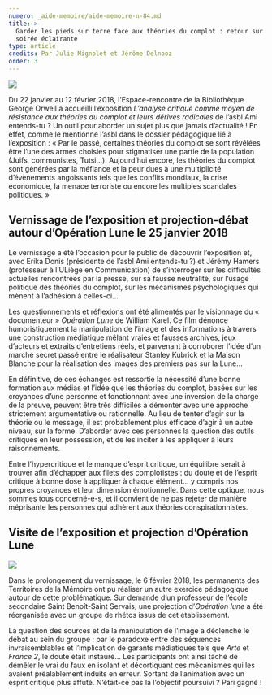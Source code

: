 ```yaml
---
numero: _aide-memoire/aide-memoire-n-84.md
title: >-
  Garder les pieds sur terre face aux théories du complot : retour sur une
  soirée éclairante
type: article
credits: Par Julie Mignolet et Jérôme Delnooz
order: 3
---
```



![](/assets/uploads/am-84-garder-les-pieds-sur-terre-face-aux-theories-du-complot-retour-sur-soiree-eclairante.jpg)



Du 22 janvier au 12 février 2018, l’Espace-rencontre de la Bibliothèque George Orwell a accueilli l’exposition _L’analyse critique comme moyen de résistance aux théories du complot et leurs dérives radicales_ de l’asbl Ami entends-tu ? Un outil pour aborder un sujet plus que jamais d’actualité ! En effet, comme le mentionne l’asbl dans le dossier pédagogique lié à l’exposition : « Par le passé, certaines théories du complot se sont révélées être l’une des armes choisies pour stigmatiser une partie de la population (Juifs, communistes, Tutsi…). Aujourd’hui encore, les théories du complot sont générées par la méfiance et la peur dues à une multiplicité d’évènements angoissants tels que les conflits mondiaux, la crise économique, la menace terroriste ou encore les multiples scandales politiques. »

## Vernissage de l’exposition et projection-débat autour d’Opération Lune le 25 janvier 2018

Le vernissage a été l’occasion pour le public de découvrir l’exposition et, avec Erika Donis (présidente de l’asbl Ami entends-tu ?) et Jérémy Hamers (professeur à l’ULiège en Communication) de s’interroger sur les difficultés actuelles rencontrées par la presse, sur sa fausse neutralité, sur l’usage politique des théories du complot, sur les mécanismes psychologiques qui mènent à l’adhésion à celles-ci…

Les questionnements et réflexions ont été alimentés par le visionnage du « documenteur » _Opération Lune_ de William Karel. Ce film dénonce humoristiquement la manipulation de l’image et des informations à travers une construction médiatique mêlant vraies et fausses archives, jeux d’acteurs et extraits d’entretiens réels, et parvenant à corroborer l’idée d’un marché secret passé entre le réalisateur Stanley Kubrick et la Maison Blanche pour la réalisation des images des premiers pas sur la Lune…

En définitive, de ces échanges est ressortie la nécessité d’une bonne formation aux médias et l’idée que les théories du complot, basées sur les croyances d’une personne et fonctionnant avec une inversion de la charge de la preuve, peuvent être très difficiles à démonter avec une approche strictement argumentative ou rationnelle. Au lieu de tenter d’agir sur la théorie ou le message, il est probablement plus efficace d’agir à un autre niveau, sur la forme. D’aborder avec ces personnes la question des outils critiques en leur possession, et de les inciter à les appliquer à leurs raisonnements.

Entre l’hypercritique et le manque d’esprit critique, un équilibre serait à trouver afin d’échapper aux filets des complotistes : du doute et de l’esprit critique à bonne dose à appliquer à chaque élément… y compris nos propres croyances et leur dimension émotionnelle. Dans cette optique, nous sommes tous concerné-e-s, et il convient de ne pas rejeter de manière méprisante les personnes qui adhèrent aux théories conspirationnistes.

## Visite de l’exposition et projection d’Opération Lune



![](/assets/uploads/am-84-garder-les-pieds-sur-terre-face-aux-theories-du-complot-retour-sur-soiree-eclairante-visite-exposition.jpg)



Dans le prolongement du vernissage, le 6 février 2018, les permanents des Territoires de la Mémoire ont pu réaliser un autre exercice pédagogique autour de cette problématique. Sur demande d’un professeur de l’école secondaire Saint Benoît-Saint Servais, une projection d’_Opération lune_ a été réorganisée avec un groupe de rhétos issus de cet établissement.

La question des sources et de la manipulation de l’image a déclenché le débat au sein du groupe : par le paradoxe entre des séquences invraisemblables et l’implication de garants médiatiques tels que _Arte_ et _France 2_, le doute était instauré… Les participants ont ainsi tâché de démêler le vrai du faux en isolant et décortiquant ces mécanismes qui les avaient préalablement induits en erreur. Sortant de l’animation avec un esprit critique plus affuté. N’était-ce pas là l’objectif poursuivi ? Pari gagné !

